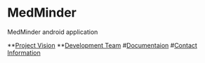MedMinder
=========

MedMinder android application


**[Project Vision](https://github.com/sergey-korchagin/MedMinder/wiki#-project-vision)
**[Development Team](https://github.com/sergey-korchagin/MedMinder/wiki#-development-team)
#[Documentaion](https://github.com/sergey-korchagin/MedMinder/wiki#documentation)
#[Contact Information](https://github.com/sergey-korchagin/MedMinder/wiki#contact-information)



